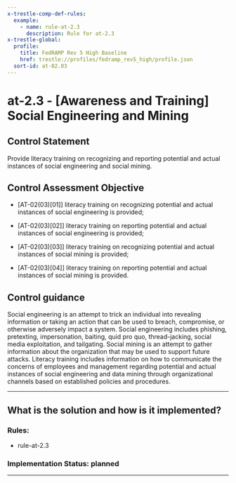 ```yaml
---
x-trestle-comp-def-rules:
  example:
    - name: rule-at-2.3
      description: Rule for at-2.3
x-trestle-global:
  profile:
    title: FedRAMP Rev 5 High Baseline
    href: trestle://profiles/fedramp_rev5_high/profile.json
  sort-id: at-02.03
---
```


# at-2.3 - \[Awareness and Training\] Social Engineering and Mining

## Control Statement

Provide literacy training on recognizing and reporting potential and actual instances of social engineering and social mining.

## Control Assessment Objective

- \[AT-02(03)[01]\] literacy training on recognizing potential and actual instances of social engineering is provided;

- \[AT-02(03)[02]\] literacy training on reporting potential and actual instances of social engineering is provided;

- \[AT-02(03)[03]\] literacy training on recognizing potential and actual instances of social mining is provided;

- \[AT-02(03)[04]\] literacy training on reporting potential and actual instances of social mining is provided.

## Control guidance

Social engineering is an attempt to trick an individual into revealing information or taking an action that can be used to breach, compromise, or otherwise adversely impact a system. Social engineering includes phishing, pretexting, impersonation, baiting, quid pro quo, thread-jacking, social media exploitation, and tailgating. Social mining is an attempt to gather information about the organization that may be used to support future attacks. Literacy training includes information on how to communicate the concerns of employees and management regarding potential and actual instances of social engineering and data mining through organizational channels based on established policies and procedures.

______________________________________________________________________

## What is the solution and how is it implemented?

<!-- For implementation status enter one of: implemented, partial, planned, alternative, not-applicable -->

<!-- Note that the list of rules under ### Rules: is read-only and changes will not be captured after assembly to JSON -->

<!-- Add control implementation description here for control: at-2.3 -->

### Rules:

  - rule-at-2.3

### Implementation Status: planned

______________________________________________________________________
